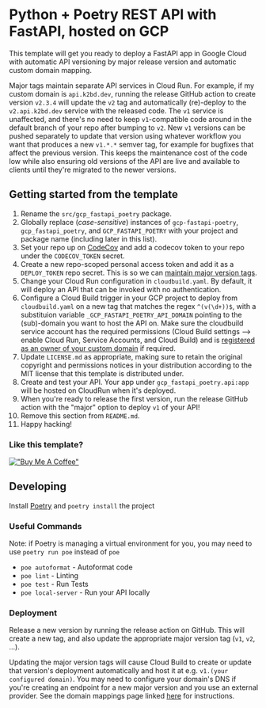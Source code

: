 # Python + Poetry REST API with FastAPI, hosted on GCP

This template will get you ready to deploy a FastAPI app in Google Cloud with automatic API versioning by major release version and automatic custom domain mapping.

Major tags maintain separate API services in Cloud Run. For example, if my custom domain is `api.k2bd.dev`, running the release GitHub action to create version `v2.3.4` will update the `v2` tag and automatically (re)-deploy to the `v2.api.k2bd.dev` service with the released code. The `v1` service is unaffected, and there's no need to keep `v1`-compatible code around in the default branch of your repo after bumping to `v2`. New `v1` versions can be pushed separately to update that version using whatever workflow you want that produces a new `v1.*.*` semver tag, for example for bugfixes that affect the previous version. This keeps the maintenance cost of the code low while also ensuring old versions of the API are live and available to clients until they're migrated to the newer versions.

## Getting started from the template
1. Rename the `src/gcp_fastapi_poetry` package.
1. Globally replace (*case-sensitive*) instances of `gcp-fastapi-poetry`, `gcp_fastapi_poetry`, and `GCP_FASTAPI_POETRY` with your project and package name (including later in this list).
1. Set your repo up on [CodeCov](https://app.codecov.io/) and add a codecov token to your repo under the `CODECOV_TOKEN` secret.
1. Create a new repo-scoped personal access token and add it as a `DEPLOY_TOKEN` repo secret. This is so we can [maintain major version tags](https://github.community/t/action-does-not-trigger-another-on-push-tag-action/17148/8).
1. Change your Cloud Run configuration in `cloudbuild.yaml`. By default, it will deploy an API that can be invoked with no authentication.
1. Configure a Cloud Build trigger in your GCP project to deploy from `cloudbuild.yaml` on a new tag that matches the regex `^(v(\d+))$`, with a substituion variable `_GCP_FASTAPI_POETRY_API_DOMAIN` pointing to the (sub)-domain you want to host the API on. Make sure the cloudbuild service account has the required permissions (Cloud Build settings --> enable Cloud Run, Service Accounts, and Cloud Build) and is [registered as an owner of your custom domain](https://stackoverflow.com/a/70510793) if required.
1. Update `LICENSE.md` as appropriate, making sure to retain the original copyright and permissions notices in your distribution according to the MIT license that this template is distributed under.
1. Create and test your API. Your app under `gcp_fastapi_poetry.api:app` will be hosted on CloudRun when it's deployed.
1. When you're ready to release the first version, run the release GitHub action with the "major" option to deploy `v1` of your API!
1. Remove this section from `README.md`.
1. Happy hacking!

### Like this template?
[!["Buy Me A Coffee"](https://www.buymeacoffee.com/assets/img/custom_images/purple_img.png)](https://www.buymeacoffee.com/k2bd)


## Developing

Install [Poetry](https://python-poetry.org/) and `poetry install` the project

### Useful Commands

Note: if Poetry is managing a virtual environment for you, you may need to use `poetry run poe` instead of `poe`

- `poe autoformat` - Autoformat code
- `poe lint` - Linting
- `poe test` - Run Tests
- `poe local-server` - Run your API locally

### Deployment

Release a new version by running the release action on GitHub.
This will create a new tag, and also update the appropriate major version tag (`v1`, `v2`, ...).

Updating the major version tags will cause Cloud Build to create or update that version's deployment automatically and host it at e.g. `v1.(your configured domain)`. You may need to configure your domain's DNS if you're creating an endpoint for a new major version and you use an external provider. See the domain mappings page linked [here](https://cloud.google.com/run/docs/mapping-custom-domains#map) for instructions.
